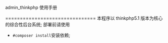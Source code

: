 admin_thinkphp 使用手册

===============================
本程序以 thinkphp5.1 版本为核心的综合性后台系统;
部署前请使用

* <code>#composer install</code>安装依赖;
